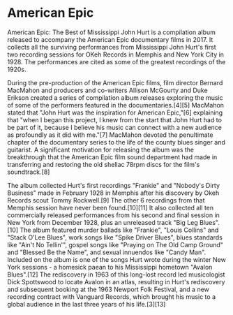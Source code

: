 # American Epic

American Epic: The Best of Mississippi John Hurt is a compilation album released to accompany the American Epic documentary films in 2017. It collects all the surviving performances from Mississippi John Hurt's first two recording sessions for OKeh Records in Memphis and New York City in 1928. The performances are cited as some of the greatest recordings of the 1920s.

During the pre-production of the American Epic films, film director Bernard MacMahon and producers and co-writers Allison McGourty and Duke Erikson created a series of compilation album releases exploring the music of some of the performers featured in the documentaries.[4][5] MacMahon stated that "John Hurt was the inspiration for American Epic,"[6] explaining that "when I began this project, I knew from the start that John Hurt had to be part of it, because I believe his music can connect with a new audience as profoundly as it did with me."[7] MacMahon devoted the penultimate chapter of the documentary series to the life of the county blues singer and guitarist. A significant motivation for releasing the album was the breakthrough that the American Epic film sound department had made in transferring and restoring the old shellac 78rpm discs for the film's soundtrack.[8]

The album collected Hurt's first recordings "Frankie" and "Nobody's Dirty Business" made in February 1928 in Memphis after his discovery by Okeh Records scout Tommy Rockwell.[9] The other 6 recordings from that Memphis session have never been found.[10][11] It also collected all ten commercially released performances from his second and final session in New York from December 1928, plus an unreleased track "Big Leg Blues".[10] The album featured murder ballads like "Frankie", "Louis Collins" and "Stack O'Lee Blues", work songs like "Spike Driver Blues", blues standards like "Ain't No Tellin'", gospel songs like "Praying on The Old Camp Ground" and "Blessed Be the Name", and sexual innuendos like "Candy Man". Included on the album is one of the songs Hurt wrote during the winter New York sessions - a homesick paean to his Mississippi hometown "Avalon Blues".[12] The rediscovery in 1963 of this long-lost record led musicologist Dick Spottswood to locate Avalon in an atlas, resulting in Hurt's rediscovery and subsequent booking at the 1963 Newport Folk Festival, and a new recording contract with Vanguard Records, which brought his music to a global audience in the last three years of his life.[3][13]